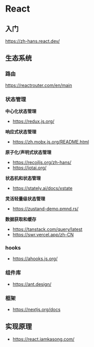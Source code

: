 # React

## 入门

https://zh-hans.react.dev/

## 生态系统

### 路由

https://reactrouter.com/en/main

### 状态管理

**中心化状态管理**

- https://redux.js.org/

**响应式状态管理**

- https://zh.mobx.js.org/README.html

**原子化/声明式状态管理**

- https://recoiljs.org/zh-hans/
- https://jotai.org/

**状态机和状态管理**

- https://stately.ai/docs/xstate

**灵活轻量级状态管理**

- https://zustand-demo.pmnd.rs/

**数据获取和缓存**

- https://tanstack.com/query/latest
- https://swr.vercel.app/zh-CN

### hooks

- https://ahooks.js.org/

### 组件库

- https://ant.design/

### 框架

- https://nextjs.org/docs

## 实现原理

- https://react.iamkasong.com/
